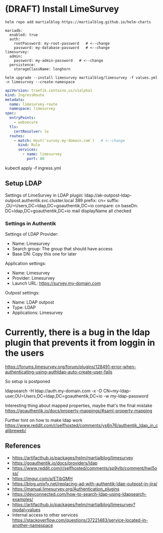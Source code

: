 # (DRAFT) Install LimeSurvey

```
helm repo add martialblog https://martialblog.github.io/helm-charts
```




```
mariadb:
  enabled: true
  auth:
    rootPassword: my-root-password   # <--change
    password: my-database-password   # <--change
limesurvey:
  admin:
    password: my-admin-password   # <--change
  persistence:
    storageClassName: longhorn
```


```
helm upgrade --install limesurvey martialblog/limesurvey -f values.yml -n limesurvey --create-namespace
```



```yaml
apiVersion: traefik.containo.us/v1alpha1
kind: IngressRoute
metadata:
  name: limesurvey-route
  namespace: limesurvey
spec:
  entryPoints:
    - websecure
  tls:
    certResolver: le
  routes:
    - match: Host(`survey.my-domain.com`)   # <--change
      kind: Rule
      services:
        - name: limesurvey
          port: 80
```

kubectl apply -f ingress.yml

## Setup LDAP

Settings of LimeSurvey in LDAP plugin:
ldap://ak-outpost-ldap-outpost.authentik.svc.cluster.local
389
prefix: cn=
suffix: ,OU=Users,DC=ldap,DC=goauthentik,DC=io
compare: cn
baseDn: DC=ldap,DC=goauthentik,DC=io
mail
displayName
all checked

### Settings in Authentik

Settings of LDAP Provider:
* Name: Limesurvey
* Search group: The group that should have access
* Base DN: Copy this one for later

Application settings:
* Name: Limesurvey
* Provider: Limesurvey
* Launch URL: https://survey.my-domain.com

Outpost settings:
* Name: LDAP outpost
* Type: LDAP
* Applications: Limesurvey


# **Currently, there is a bug in the ldap plugin that prevents it from loggin in the users**
https://forums.limesurvey.org/forum/plugins/128491-error-when-authenticating-using-authldap-auto-create-user-fails

So setup is postponed

 ldapsearch -H ldap://auth.my-domain.com -x  -D CN=my-ldap-user,OU=Users,DC=ldap,DC=goauthentik,DC=io -w my-ldap-password

Interesting thing about mapped properties, maybe that's the final mistake https://goauthentik.io/docs/property-mappings/#saml-property-mapping

Further hint on how to make ldap work https://www.reddit.com/r/selfhosted/comments/ys6n76/authentik_ldap_in_calibreweb/

## References
* https://artifacthub.io/packages/helm/martialblog/limesurvey
* https://goauthentik.io/docs/providers/ldap
* https://www.reddit.com/r/selfhosted/comments/sp9vlb/comment/hwj5oss/
* https://imgur.com/a/ETibGMH
* https://blog.unixfy.net/replacing-ad-with-authentik-ldap-outpost-in-jira/
* https://manual.limesurvey.org/Authentication_plugins
* https://devconnected.com/how-to-search-ldap-using-ldapsearch-examples/
* https://artifacthub.io/packages/helm/martialblog/limesurvey?modal=values
* Internal access to other services https://stackoverflow.com/questions/37221483/service-located-in-another-namespace